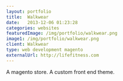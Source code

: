 ```yaml
---
layout: portfolio
title:  Walkwear
date:   2013-12-06 01:23:28
categories: websites
featuredImage: /img/portfolio/walkwear.png
image1: /img/portfolio/walkwear.png
client: Walkwear
type: web development magento
externalUrl: http://lifefitness.com
---
```

A magento store. A custom front end theme.

